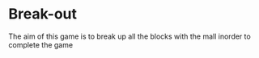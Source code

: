 # Break-out
The aim of this game is to break up all the blocks with the mall inorder to complete the game
